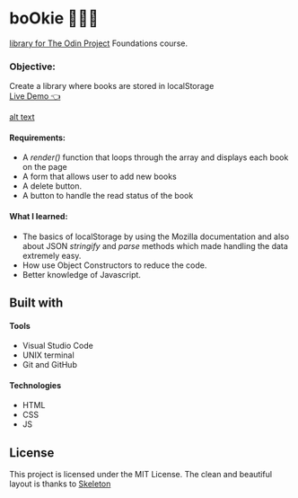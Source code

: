 # boOkie 👨🏾‍💻
[library for The Odin Project](https://www.theodinproject.com/paths/full-stack-javascript/courses/javascript/lessons/library/) Foundations course. 

### Objective: 
Create a library where books are stored in localStorage<br>
[Live Demo 👈](https://ikeronx.github.io/etch-a-sketch/)

[alt text](https://imgur.com/a/FDzkPPB)


#### Requirements:
- A _render()_ function that loops through the array and displays each book on the page
- A form that allows user to add new books
- A delete button.
- A button to handle the read status of the book

#### What I learned:
- The basics of localStorage by using the Mozilla documentation
and also about JSON _stringify_ and _parse_ methods which made handling the data extremely easy.
- How use Object Constructors to reduce the code. 
- Better knowledge of Javascript.

## Built with

#### Tools

* Visual Studio Code
* UNIX terminal
* Git and GitHub

#### Technologies

* HTML
* CSS
* JS

## License
This project is licensed under the MIT License.
The clean and beautiful layout is thanks to [Skeleton](http://getskeleton.com/)
